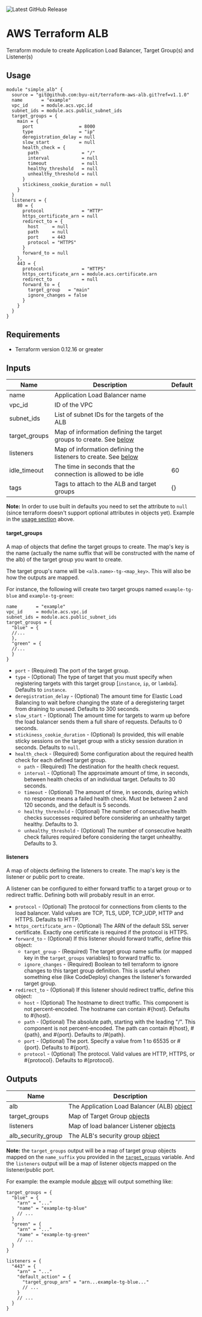 ![Latest GitHub Release](https://img.shields.io/github/v/release/byu-oit/terraform-aws-alb?sort=semver)

# AWS Terraform ALB
Terraform module to create Application Load Balancer, Target Group(s) and Listener(s)

## Usage
```hcl
module "simple_alb" {
  source = "git@github.com:byu-oit/terraform-aws-alb.git?ref=v1.1.0"
  name       = "example"
  vpc_id     = module.acs.vpc.id
  subnet_ids = module.acs.public_subnet_ids
  target_groups = {
    main = {
      port                 = 8000
      type                 = "ip"
      deregistration_delay = null
      slow_start           = null
      health_check = {
        path                = "/"
        interval            = null
        timeout             = null
        healthy_threshold   = null
        unhealthy_threshold = null
      }
      stickiness_cookie_duration = null
    }
  }
  listeners = {
    80 = {
      protocol              = "HTTP"
      https_certificate_arn = null
      redirect_to = {
        host     = null
        path     = null
        port     = 443
        protocol = "HTTPS"
      }
      forward_to = null
    },
    443 = {
      protocol              = "HTTPS"
      https_certificate_arn = module.acs.certificate.arn
      redirect_to           = null
      forward_to = {
        target_group   = "main"
        ignore_changes = false
      }
    }
  }
}
```

## Requirements
* Terraform version 0.12.16 or greater

## Inputs

| Name | Description | Default |
| --- | --- | --- |
| name | Application Load Balancer name | |
| vpc_id | ID of the VPC | |
| subnet_ids | List of subnet IDs for the targets of the ALB | |
| target_groups | Map of information defining the target groups to create. See [below](#target_groups) | |
| listeners | Map of information defining the listeners to create. See [below](#listeners) | |
| idle_timeout | The time in seconds that the connection is allowed to be idle | 60 |
| tags | Tags to attach to the ALB and target groups | {} |

**Note:** In order to use built in defaults you need to set the attribute to `null` (since terraform doesn't support optional attributes in objects yet). Example in the [usage section](#usage) above.

#### target_groups
A map of objects that define the target groups to create. The map's key is the name (actually the name suffix that will 
be constructed with the name of the alb) of the target group you want to create.

The target group's name will be `<alb.name>-tg-<map_key>`. This will also be how the outputs are mapped.

For instance, the following will create two target groups named `example-tg-blue` and `example-tg-green`: 
```hcl
name       = "example"
vpc_id     = module.acs.vpc.id
subnet_ids = module.acs.public_subnet_ids
target_groups = {
  "blue" = {
  //...
  },
  "green" = {
  //...  
  } 
}
```

* `port` - (Required) The port of the target group.
* `type` - (Optional) The type of target that you must specify when registering targets with this target group [`instance`, `ip`, or `lambda`]. Defaults to `instance`.
* `deregistration_delay` - (Optional) The amount time for Elastic Load Balancing to wait before changing the state of a deregistering target from draining to unused. Defaults to 300 seconds.
* `slow_start` - (Optional) The amount time for targets to warm up before the load balancer sends them a full share of requests. Defaults to 0 seconds.
* `stickiness_cookie_duration` - (Optional) Is provided, this will enable sticky sessions on the target group with a sticky session duration in seconds. Defaults to `null`.
* `health_check` - (Required) Some configuration about the required health check for each defined target group.
    * `path` - (Required) The destination for the health check request.
    * `interval` - (Optional) The approximate amount of time, in seconds, between health checks of an individual target. Defaults to 30 seconds.
    * `timeout` - (Optional) The amount of time, in seconds, during which no response means a failed health check. Must be between 2 and 120 seconds, and the default is 5 seconds.
    * `healthy_threshold` - (Optional) The number of consecutive health checks successes required before considering an unhealthy target healthy. Defaults to 3.
    * `unhealthy_threshold` - (Optional) The number of consecutive health check failures required before considering the target unhealthy. Defaults to 3.

#### listeners
A map of objects defining the listeners to create. The map's key is the listener or public port to create.

A listener can be configured to either forward traffic to a target group or to redirect traffic. Defining both will probably result in an error.

* `protocol` - (Optional) The protocol for connections from clients to the load balancer. Valid values are TCP, TLS, UDP, TCP_UDP, HTTP and HTTPS. Defaults to HTTP.
* `https_certificate_arn` - (Optional) The ARN of the default SSL server certificate. Exactly one certificate is required if the protocol is HTTPS.
* `forward_to` - (Optional) If this listener should forward traffic, define this object:
    * `target_group` - (Required) The target group name suffix (or mapped key in the `target_groups` variables) to forward traffic to.
    * `ignore_changes` - (Required) Boolean to tell terraform to ignore changes to this target group definition. This is useful when something else (like CodeDeploy) changes the listener's forwarded target group.
* `redirect_to` - (Optional) If this listener should redirect traffic, define this object:
    * `host` - (Optional) The hostname to direct traffic. This component is not percent-encoded. The hostname can contain #{host}. Defaults to #{host}.
    * `path` - (Optional) The absolute path, starting with the leading "/". This component is not percent-encoded. The path can contain #{host}, #{path}, and #{port}. Defaults to /#{path}.
    * `port` - (Optional) The port. Specify a value from 1 to 65535 or #{port}. Defaults to #{port}.
    * `protocol` - (Optional) The protocol. Valid values are HTTP, HTTPS, or #{protocol}. Defaults to #{protocol}.

## Outputs
| Name | Description |
| --- | --- |
| alb | The Application Load Balancer (ALB) [object](https://www.terraform.io/docs/providers/aws/r/lb.html#attributes-reference) |
| target_groups | Map of Target Group [objects](https://www.terraform.io/docs/providers/aws/r/lb_target_group.html#attributes-reference) |
| listeners | Map of load balancer Listener [objects](https://www.terraform.io/docs/providers/aws/r/lb_listener.html#attributes-reference) |
| alb_security_group | The ALB's security group [object](https://www.terraform.io/docs/providers/aws/r/security_group.html#attributes-reference) |

**Note:** the `target_groups` output will be a map of target group objects mapped on the `name_suffix` you provided in 
the [`target_groups`](#target_groups) variable. And the `listeners` output will be a map of listener objects mapped on
the listener/public port.

For example: the example module [above](#usage) will output something like:
```hcl
target_groups = {
  "blue" = {
    "arn" = "..."
    "name" = "example-tg-blue"
    // ...
  }
  "green" = {
    "arn" = "..."
    "name" = "example-tg-green"
    // ...
  }
}

listeners = {
  "443" = {
    "arn" = "..."
    "default_action" = {
      "target_group_arn" = "arn...example-tg-blue..."
      // ...
    }
    // ...
  }
}
``` 